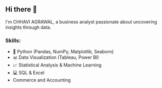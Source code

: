 ## Hi there 👋
I'm CHHAVI AGRAWAL, a business analyst passionate about uncovering insights through data.  

### Skills:
- 🐍 Python (Pandas, NumPy, Matplotlib, Seaborn)
- 📊 Data Visualization (Tableau, Power BI)
- 📈 Statistical Analysis & Machine Learning
- 💻 SQL & Excel
- Commerce and Accounting


